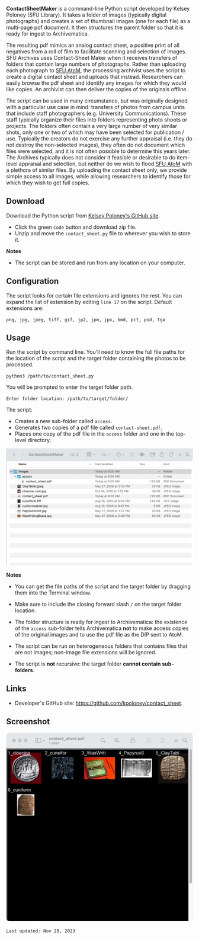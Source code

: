 **ContactSheetMaker** is a command-line Python script developed by Kelsey Poloney (SFU Library). It takes a folder of images (typically digital photographs) and creates a set of thumbnail images (one for each file) as a multi-page pdf document. It then structures the parent folder so that it is ready for ingest to Archivematica.

The resulting pdf mimics an analog contact sheet, a positive print of all negatives from a roll of film to facilitate scanning and selection of images. SFU Archives uses Contact-Sheet Maker when it receives transfers of folders that contain large numbers of photographs. Rather than uploading each photograph to [SFU AtoM](https://atom.archives.sfu.ca), the processing archivist uses the script to create a digital contact sheet and uploads that instead. Researchers can easily browse the pdf sheet and identify any images for which they would like copies. An archivist can then deliver the copies of the originals offline.

The script can be used in many circumstance, but was originally designed with a particular use case in mind: transfers of photos from campus units that include staff photographers (e.g. University Communications).  These staff typically organize their files into folders representing photo shoots or projects. The folders often contain a very large number of very similar shots, only one or two of which may have been selected for publication / use. Typically the creators do not exercise any further appraisal (i.e. they do not destroy the non-selected images), they often do not document which files were selected, and it is not often possible to determine this years later. The Archives typically does not consider it feasible or desirable to do item-level appraisal and selection, but neither do we wish to flood [SFU AtoM](https://atom.archives.sfu.ca) with a plethora of similar files. By uploading the contact sheet only, we provide simple access to all images, while allowing researchers to identify those for which they wish to get full copies.

## Download
Download the Python script from [Kelsey Poloney's GitHub site](https://github.com/kpoloney/contact_sheet).
- Click the green `Code` button and download zip file.
- Unzip and move the `contact_sheet.py` file to wherever you wish to store it.

**Notes**
- The script can be stored and run from any location on your computer.

## Configuration
The script looks for certain file extensions and ignores the rest. You can expand the list of extension by editing `line 17` on the script. Default extensions are:

```
png, jpg, jpeg, tiff, gif, jp2, jpm, jpx, bmd, pct, psd, tga
```

## Usage
Run the script by command line. You'll need to know the full file paths for the location of the script and the target folder containing the photos to be processed.

```
python3 /path/to/contact_sheet.py
```

You will be prompted to enter the target folder path.

```
Enter folder location: /path/to/target/folder/
```

The script:
- Creates a new sub-folder called `access`.
- Generates two copies of a pdf file called `contact-sheet.pdf`.
- Places one copy of the pdf file in the `access` folder and one in the top-level directory.

![](https://github.com/SFU-Archives/digital-repository-utilities/blob/master/screenshots/contact-sheet-maker-folder.png)

**Notes**
- You can get the file paths of the script and the target folder by dragging them into the Terminal window.

- Make sure to include the closing forward slash `/` on the target folder location.

- The folder structure is ready for ingest to Archivematica: the existence of the `access` sub-folder tells Archivematica **not** to make access copies of the original images and to use the pdf file as the DIP sent to AtoM.

- The script can be run on heterogeneous folders that contains files that are not images; non-image file extensions will be ignored.

- The script is **not** recursive: the target folder **cannot contain sub-folders**.

## Links
- Developer's GitHub site: https://github.com/kpoloney/contact_sheet.

## Screenshot
![](https://github.com/SFU-Archives/digital-repository-utilities/blob/master/screenshots/contact-sheet-maker-pdf.png)

`Last updated: Nov 28, 2023`
